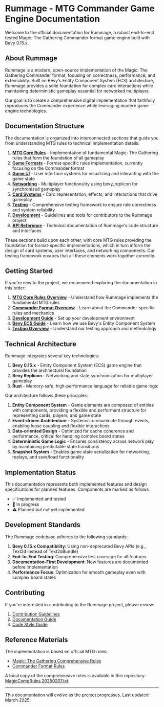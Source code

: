 # Rummage - MTG Commander Game Engine Documentation

Welcome to the official documentation for Rummage, a robust end-to-end tested Magic: The Gathering Commander format game engine built with Bevy 0.15.x.

## About Rummage

Rummage is a modern, open-source implementation of the Magic: The Gathering Commander format, focusing on correctness, performance, and extensibility. Built on Bevy's Entity Component System (ECS) architecture, Rummage provides a solid foundation for complex card interactions while maintaining deterministic gameplay essential for networked multiplayer.

Our goal is to create a comprehensive digital implementation that faithfully reproduces the Commander experience while leveraging modern game engine technologies.

## Documentation Structure

The documentation is organized into interconnected sections that guide you from understanding MTG rules to technical implementation details:

1. **[MTG Core Rules](mtg_core/index.md)** - Implementation of fundamental Magic: The Gathering rules that form the foundation of all gameplay
2. **[Game Formats](formats/commander/index.md)** - Format-specific rules implementation, currently focusing on the Commander format
3. **[Game UI](game_gui/index.md)** - User interface systems for visualizing and interacting with the game state
4. **[Networking](networking/index.md)** - Multiplayer functionality using bevy_replicon for synchronized gameplay
5. **[Card Systems](card_systems/index.md)** - Card representation, effects, and interactions that drive gameplay
6. **[Testing](testing/index.md)** - Comprehensive testing framework to ensure rule correctness and system reliability
7. **[Development](development/index.md)** - Guidelines and tools for contributors to the Rummage project
8. **[API Reference](api/index.md)** - Technical documentation of Rummage's code structure and interfaces

These sections build upon each other, with core MTG rules providing the foundation for format-specific implementations, which in turn inform the design of card systems, user interfaces, and networking components. Our testing framework ensures that all these elements work together correctly.

## Getting Started

If you're new to the project, we recommend exploring the documentation in this order:

1. **[MTG Core Rules Overview](mtg_core/index.md)** - Understand how Rummage implements the fundamental MTG rules
2. **[Commander Format Overview](formats/commander/overview/index.md)** - Learn about the Commander-specific rules and mechanics
3. **[Development Guide](development/getting_started.md)** - Set up your development environment
4. **[Bevy ECS Guide](development/bevy_guide/ecs.md)** - Learn how we use Bevy's Entity Component System
5. **[Testing Overview](testing/index.md)** - Understand our testing approach and methodology

## Technical Architecture

Rummage integrates several key technologies:

1. **Bevy 0.15.x** - Entity Component System (ECS) game engine that provides the architectural foundation
2. **Bevy Replicon** - Networking and state synchronization for multiplayer gameplay
3. **Rust** - Memory-safe, high-performance language for reliable game logic

Our architecture follows these principles:

1. **Entity Component System** - Game elements are composed of entities with components, providing a flexible and performant structure for representing cards, players, and game state
2. **Event-driven Architecture** - Systems communicate through events, enabling loose coupling and flexible interactions
3. **Data-oriented Design** - Optimized for cache coherence and performance, critical for handling complex board states
4. **Deterministic Game Logic** - Ensures consistency across network play by maintaining predictable state transitions
5. **Snapshot System** - Enables game state serialization for networking, replays, and save/load functionality

## Implementation Status

This documentation represents both implemented features and design specifications for planned features. Components are marked as follows:

- ✅ Implemented and tested
- 🔄 In progress
- ⚠️ Planned but not yet implemented

## Development Standards

The Rummage codebase adheres to the following standards:

1. **Bevy 0.15.x Compatibility**: Using non-deprecated Bevy APIs (e.g., Text2d instead of Text2dBundle)
2. **End-to-End Testing**: Comprehensive test coverage for all features
3. **Documentation-First Development**: New features are documented before implementation
4. **Performance Focus**: Optimization for smooth gameplay even with complex board states

## Contributing

If you're interested in contributing to the Rummage project, please review:

1. [Contribution Guidelines](CONTRIBUTING.md)
2. [Documentation Guide](contributing/documentation.md)
3. [Code Style Guide](development/code_style.md)

## Reference Materials

The implementation is based on official MTG rules:

- [Magic: The Gathering Comprehensive Rules](https://magic.wizards.com/en/rules)
- [Commander Format Rules](https://mtgcommander.net/index.php/rules/)

A local copy of the comprehensive rules is available in this repository: [MagicCompRules 20250207.txt](mtg_rules/MagicCompRules%2020250207.txt).

---

This documentation will evolve as the project progresses. Last updated: March 2025. 